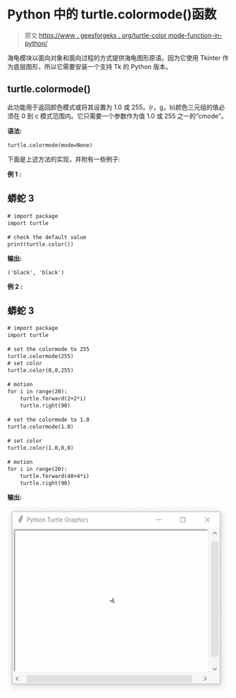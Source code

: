# Python 中的 turtle.colormode()函数

> 原文:[https://www . geesforgeks . org/turtle-color mode-function-in-python/](https://www.geeksforgeeks.org/turtle-colormode-function-in-python/)

海龟模块以面向对象和面向过程的方式提供海龟图形原语。因为它使用 Tkinter 作为底层图形，所以它需要安装一个支持 Tk 的 Python 版本。

## turtle.colormode()

此功能用于返回颜色模式或将其设置为 1.0 或 255。(r，g，b)颜色三元组的值必须在 0 到 c 模式范围内。它只需要一个参数作为值 1.0 或 255 之一的“cmode”。

**语法:**

```
turtle.colormode(mode=None)

```

下面是上述方法的实现，并附有一些例子:

**例 1 :**

## 蟒蛇 3

```
# import package
import turtle

# check the default value
print(turtle.color())
```

**输出:**

```
('black', 'black')

```

**例 2 :**

## 蟒蛇 3

```
# import package
import turtle

# set the colormode to 255
turtle.colormode(255)
# set color
turtle.color(0,0,255)

# motion
for i in range(20):
    turtle.forward(2+2*i)
    turtle.right(90)

# set the colormode to 1.0
turtle.colormode(1.0)

# set color
turtle.color(1.0,0,0)

# motion
for i in range(20):
    turtle.forward(40+4*i)
    turtle.right(90)
```

**输出:**

![](img/620d0f8cd7ae85544749e7dff787476f.png)